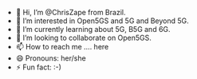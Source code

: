 - 👋 Hi, I’m @ChrisZape from Brazil.
- 👀 I’m interested in Open5GS and 5G and Beyond 5G.
- 🌱 I’m currently learning about 5G, B5G and 6G.
- 💞️ I’m looking to collaborate on Open5GS.
- 📫 How to reach me .... here
- 😄 Pronouns: her/she
- ⚡ Fun fact: :-)

<!---
ChrisZape/ChrisZape is a ✨ special ✨ repository because its `README.md` (this file) appears on your GitHub profile.
You can click the Preview link to take a look at your changes.
--->
